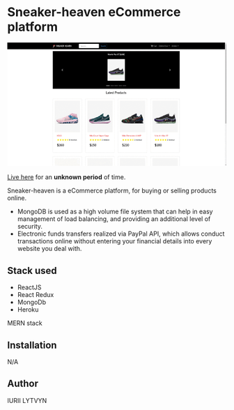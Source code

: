 # Sneaker-heaven eCommerce platform

![](frontend/public/images/demo.gif)

[Live here](https://sneaker-heaven.herokuapp.com/) for an **unknown period** of time.

Sneaker-heaven is a eCommerce platform, for buying or selling products online.

- MongoDB is used as a high volume file system that can help in easy management of load balancing, and providing an additional level of security.
- Electronic funds transfers realized via PayPal API, which allows conduct transactions online without entering your financial details into every website you deal with.

## Stack used

- ReactJS
- React Redux
- MongoDb
- Heroku

MERN stack

## Installation

N/A

## Author

IURII LYTVYN
